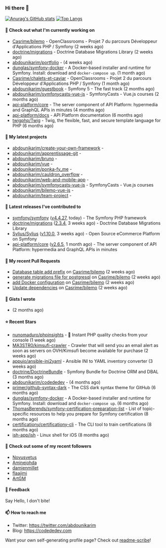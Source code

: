 ### Hi there 👋

[![Anurag's GitHub stats](https://github-readme-stats.vercel.app/api?username=abdounikarim&show_icons=true&theme=tokyonight&count_private=true)](https://github.com/anuraghazra/github-readme-stats)
[![Top Langs](https://github-readme-stats.vercel.app/api/top-langs/?username=abdounikarim&langs_count=8&layout=compact&theme=tokyonight)](https://github.com/anuraghazra/github-readme-stats)

#### 👷 Check out what I'm currently working on

- [Casrime/bilemo](https://github.com/Casrime/bilemo) - OpenClassrooms - Projet 7 du parcours Développeur d&#39;Applications PHP / Symfony (2 weeks ago)
- [doctrine/migrations](https://github.com/doctrine/migrations) - Doctrine Database Migrations Library (2 weeks ago)
- [abdounikarim/portfolio](https://github.com/abdounikarim/portfolio) -  (4 weeks ago)
- [dunglas/symfony-docker](https://github.com/dunglas/symfony-docker) - A Docker-based installer and runtime for Symfony. Install: download and `docker-compose up`. (1 month ago)
- [Casrime/chalets-et-caviar](https://github.com/Casrime/chalets-et-caviar) - OpenClassrooms - Projet 2 du parcours Développeur d&#39;Applications PHP / Symfony (1 month ago)
- [abdounikarim/guestbook](https://github.com/abdounikarim/guestbook) - Symfony 5 - The fast track (2 months ago)
- [abdounikarim/symfonycasts-vue-js](https://github.com/abdounikarim/symfonycasts-vue-js) - SymfonyCasts - Vue.js courses (2 months ago)
- [api-platform/core](https://github.com/api-platform/core) - The server component of API Platform: hypermedia and GraphQL APIs in minutes (4 months ago)
- [api-platform/docs](https://github.com/api-platform/docs) - API Platform documentation (6 months ago)
- [twigphp/Twig](https://github.com/twigphp/Twig) - Twig, the flexible, fast, and secure template language for PHP (6 months ago)

#### 🌱 My latest projects

- [abdounikarim/create-your-own-framework](https://github.com/abdounikarim/create-your-own-framework) - 
- [abdounikarim/apprentissage-git](https://github.com/abdounikarim/apprentissage-git) - 
- [abdounikarim/bruno](https://github.com/abdounikarim/bruno) - 
- [abdounikarim/vue](https://github.com/abdounikarim/vue) - 
- [abdounikarim/ponka-fy_me](https://github.com/abdounikarim/ponka-fy_me) - 
- [abdounikarim/cauldron_overflow](https://github.com/abdounikarim/cauldron_overflow) - 
- [abdounikarim/web-and-mobile-app](https://github.com/abdounikarim/web-and-mobile-app) - 
- [abdounikarim/symfonycasts-vue-js](https://github.com/abdounikarim/symfonycasts-vue-js) - SymfonyCasts - Vue.js courses
- [abdounikarim/bilemo-vue-js](https://github.com/abdounikarim/bilemo-vue-js) - 
- [abdounikarim/team-project](https://github.com/abdounikarim/team-project) - 

#### 🔭 Latest releases I've contributed to

- [symfony/symfony](https://github.com/symfony/symfony) ([v4.4.27](https://github.com/symfony/symfony/releases/tag/v4.4.27), today) - The Symfony PHP framework
- [doctrine/migrations](https://github.com/doctrine/migrations) ([2.3.4](https://github.com/doctrine/migrations/releases/tag/2.3.4), 3 weeks ago) - Doctrine Database Migrations Library
- [Sylius/Sylius](https://github.com/Sylius/Sylius) ([v1.10.0](https://github.com/Sylius/Sylius/releases/tag/v1.10.0), 3 weeks ago) - Open Source eCommerce Platform on Symfony
- [api-platform/core](https://github.com/api-platform/core) ([v2.6.5](https://github.com/api-platform/core/releases/tag/v2.6.5), 1 month ago) - The server component of API Platform: hypermedia and GraphQL APIs in minutes

#### 🔨 My recent Pull Requests

- [Database table add prefix](https://github.com/Casrime/bilemo/pull/25) on [Casrime/bilemo](https://github.com/Casrime/bilemo) (2 weeks ago)
- [generate migrations file for postgresql](https://github.com/Casrime/bilemo/pull/23) on [Casrime/bilemo](https://github.com/Casrime/bilemo) (2 weeks ago)
- [add Docker configuration](https://github.com/Casrime/bilemo/pull/22) on [Casrime/bilemo](https://github.com/Casrime/bilemo) (2 weeks ago)
- [Update dependencies](https://github.com/Casrime/bilemo/pull/20) on [Casrime/bilemo](https://github.com/Casrime/bilemo) (2 weeks ago)

#### 📓 Gists I wrote

- [](https://gist.github.com/b237278802559acb0bcf1e2516ba718e) (2 months ago)

#### ⭐ Recent Stars

- [nunomaduro/phpinsights](https://github.com/nunomaduro/phpinsights) - 🔰 Instant PHP quality checks from your console (1 week ago)
- [MA3STR0/kimsufi-crawler](https://github.com/MA3STR0/kimsufi-crawler) - Crawler that will send you an email alert as soon as servers on OVH/Kimsufi become available for purchase (2 weeks ago)
- [appuio/ansible-ini2yaml](https://github.com/appuio/ansible-ini2yaml) - Ansible INI to YAML inventory converter (3 weeks ago)
- [doctrine/DoctrineBundle](https://github.com/doctrine/DoctrineBundle) - Symfony Bundle for Doctrine ORM and DBAL (3 months ago)
- [abdounikarim/codededev](https://github.com/abdounikarim/codededev) -  (4 months ago)
- [primer/github-syntax-dark](https://github.com/primer/github-syntax-dark) - The CSS dark syntax theme for GitHub (6 months ago)
- [dunglas/symfony-docker](https://github.com/dunglas/symfony-docker) - A Docker-based installer and runtime for Symfony. Install: download and `docker-compose up`. (6 months ago)
- [ThomasBerends/symfony-certification-preparation-list](https://github.com/ThomasBerends/symfony-certification-preparation-list) - List of topic-specific resources to help you prepare for Symfony certification (8 months ago)
- [certificationy/certificationy-cli](https://github.com/certificationy/certificationy-cli) - The CLI tool to train certifications (8 months ago)
- [ish-app/ish](https://github.com/ish-app/ish) - Linux shell for iOS (8 months ago)

#### 👯 Check out some of my recent followers

- [Novusvetus](https://github.com/Novusvetus)
- [Aminejohda](https://github.com/Aminejohda)
- [damienmillet](https://github.com/damienmillet)
- [flaajimi](https://github.com/flaajimi)
- [ArtGM](https://github.com/ArtGM)

#### 💬 Feedback

Say Hello, I don't bite!

#### 📫 How to reach me

- Twitter: https://twitter.com/abdounikarim
- Blog: https://codededev.com

Want your own self-generating profile page? Check out [readme-scribe](https://github.com/muesli/readme-scribe)!
